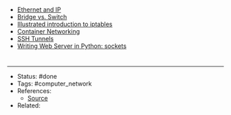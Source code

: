 #
- [Ethernet and IP](https://iximiuz.com/en/posts/computer-networking-101/)
- [Bridge vs. Switch](https://iximiuz.com/en/posts/bridge-vs-switch/?z=2)
- [Illustrated introduction to iptables](https://iximiuz.com/en/posts/laymans-iptables-101/)
- [Container Networking](https://iximiuz.com/en/posts/container-networking-is-simple/)
- [SSH Tunnels](https://iximiuz.com/en/posts/ssh-tunnels/?z=101)
- [Writing Web Server in Python: sockets](https://iximiuz.com/en/posts/writing-web-server-in-python-sockets/)


#
---
- Status: #done
- Tags: #computer_network
- References:
	- [Source](https://twitter.com/iximiuz/status/1588183033303207936)
- Related:
